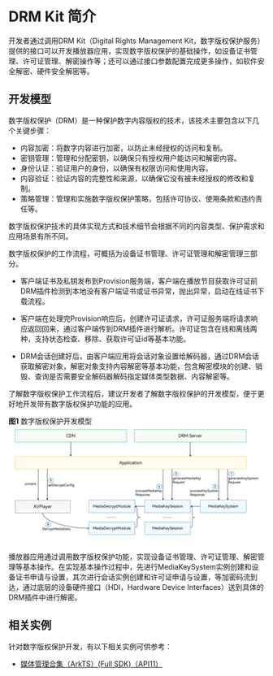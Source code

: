 # DRM Kit 简介

开发者通过调用DRM Kit（Digital Rights Management Kit，数字版权保护服务）提供的接口可以开发播放器应用，实现数字版权保护的基础操作，如设备证书管理、许可证管理、解密操作等；还可以通过接口参数配置完成更多操作，如软件安全解密、硬件安全解密等。

## 开发模型

数字版权保护（DRM）是一种保护数字内容版权的技术，该技术主要包含以下几个关键步骤：

- 内容加密：将数字内容进行加密，以防止未经授权的访问和复制。
- 密钥管理：管理和分配密钥，以确保只有授权用户能访问和解密内容。
- 身份认证：验证用户的身份，以确保有权限访问和使用内容。
- 内容验证：验证内容的完整性和来源，以确保它没有被未经授权的修改和复制。
- 策略管理：管理和实施数字版权保护策略，包括许可协议、使用条款和违约责任等。

数字版权保护技术的具体实现方式和技术细节会根据不同的内容类型、保护需求和应用场景有所不同。

数字版权保护的工作流程，可概括为设备证书管理、许可证管理和解密管理三部分。

- 客户端证书及私钥发布到Provision服务端，客户端在播放节目获取许可证前DRM插件检测到本地没有客户端证书或证书异常，抛出异常，启动在线证书下载流程。

- 客户端在处理完Provision响应后，创建许可证请求，许可证服务端将请求响应返回回来，通过客户端传到DRM插件进行解析。许可证包含在线和离线两种，支持状态检查、移除、获取许可证id等基本功能。

- DRM会话创建好后，由客户端应用将会话对象设置给解码器，通过DRM会话获取解密对象，解密对象支持内容解密等基本功能，包含解密模块的创建、销毁、查询是否需要安全解码器解码指定媒体类型数据、内容解密等。

了解数字版权保护工作流程后，建议开发者了解数字版权保护的开发模型，便于更好地开发带有数字版权保护功能的应用。

**图1** 数字版权保护开发模型  
![Drm Development Model](figures/drm-development-model.png)

播放器应用通过调用数字版权保护功能，实现设备证书管理、许可证管理、解密管理等基本操作。在实现基本操作过程中，先进行MediaKeySystem实例创建和设备证书申请与设置，其次进行会话实例创建和许可证申请与设置，等加密码流到达，通过底层的设备硬件接口（HDI，Hardware Device Interfaces）送到具体的DRM插件中进行解密。

## 相关实例

针对数字版权保护开发，有以下相关实例可供参考：

- [媒体管理合集（ArkTS）(Full SDK)（API11）](https://gitee.com/openharmony/applications_app_samples/tree/master/code/SystemFeature/FileManagement/MediaCollections)
